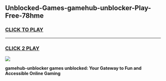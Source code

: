 
## Unblocked-Games-gamehub-unblocker-Play-Free-78hme
<h3>
<a href="https://premium76.site?title=gamehub-unblocker&ref=23A">CLICK TO PLAY</a></h3>
<hr>

<h3>
<a href="https://premium76.site?title=gamehub-unblocker&ref=23A">CLICK 2 PLAY</a>
  
</h3>

<a href="https://premium76.site?title=gamehub-unblocker&ref=23A"><img src="https://clearcache.store/games.png"></a>


**gamehub-unblocker games unblocked: Your Gateway to Fun and Accessible Online Gaming**
